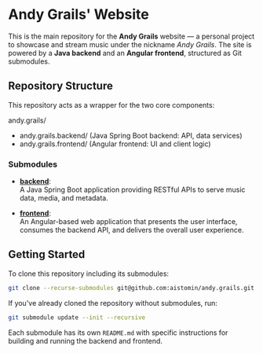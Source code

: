 # Andy Grails' Website

This is the main repository for the **Andy Grails** website — a personal project
to showcase and stream music under the nickname *Andy Grails*. The site is 
powered by a **Java backend** and an **Angular frontend**, structured as 
Git submodules.

## Repository Structure

This repository acts as a wrapper for the two core components:

andy.grails/
- andy.grails.backend/   (Java Spring Boot backend: API, data services)
- andy.grails.frontend/  (Angular frontend: UI and client logic)

### Submodules

- [**backend**](https://github.com/aistomin/andy.grails.backend):  
  A Java Spring Boot application providing RESTful APIs to serve music data, 
  media, and metadata.

- [**frontend**](https://github.com/aistomin/andy.grails.frontend):  
  An Angular-based web application that presents the user interface, consumes
  the backend API, and delivers the overall user experience.

## Getting Started

To clone this repository including its submodules:

```bash
git clone --recurse-submodules git@github.com:aistomin/andy.grails.git
```

If you've already cloned the repository without submodules, run:

```bash
git submodule update --init --recursive
```

Each submodule has its own `README.md` with specific instructions for building
and running the backend and frontend.
